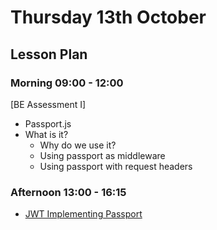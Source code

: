 # Thursday 13th October

## Lesson Plan

### Morning 09:00 - 12:00

[BE Assessment I]
+ Passport.js
+ What is it?
  + Why do we use it?
  + Using passport as middleware
  + Using passport with request headers

### Afternoon 13:00 - 16:15

+ [JWT Implementing Passport](https://github.com/GillesDCI/jwt-passport-assignment)
